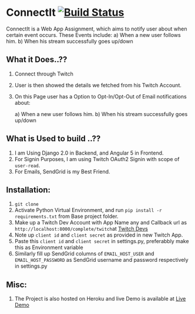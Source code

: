 # ConnectIt [![Build Status](https://travis-ci.org/deepak1725/connectit.svg?branch=master)](https://travis-ci.org/deepak1725/connectit)

ConnectIt is a Web App Assignment, which aims to notify user about when certain event occurs.
These Events include:
a) When a new user follows him.
b) When his stream successfully goes up/down

## What it Does..??
1. Connect through Twitch
2. User is then showed the details we fetched from his Twitch Account.
3. On this Page user has a Option to Opt-In/Opt-Out of Email notifications about:

    a) When a new user follows him.
    b) When his stream successfully goes up/down
    
## What is Used to build ..??
1. I am Using Django 2.0 in Backend, and Angular 5 in Frontend.
2. For Signin Purposes, I am using Twitch OAuth2 Signin with scope of `user-read`.
3. For Emails, SendGrid is my Best Friend.

## Installation:

1. `git clone`
2. Activate Python Virtual Environment, and run `pip install -r requirements.txt` from Base project folder.
2. Make up a Twitch Dev Account with App Name any and Callback url as `http://localhost:8000/complete/twitch`at [Twitch Devs](https://dev.twitch.tv/)
3. Note up `client id` and `client secret` as provided in new Twitch App.
4. Paste this `client id` and `client secret` in settings.py, preferabbly make this as Environment variable
5. Similarly fill up SendGrid columns of `EMAIL_HOST_USER` and `EMAIL_HOST_PASSWORD` as SendGrid username and password respectively in settings.py

## Misc:
1. The Project is also hosted on Heroku and live Demo is available at [Live Demo](https://letsconnectit.herokuapp.com)

